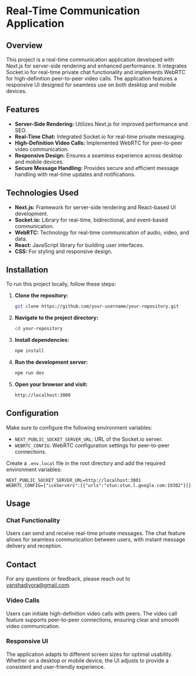 # Real-Time Communication Application

## Overview

This project is a real-time communication application developed with Next.js for server-side rendering and enhanced performance. It integrates Socket.io for real-time private chat functionality and implements WebRTC for high-definition peer-to-peer video calls. The application features a responsive UI designed for seamless use on both desktop and mobile devices. 

## Features

- **Server-Side Rendering:** Utilizes Next.js for improved performance and SEO.
- **Real-Time Chat:** Integrated Socket.io for real-time private messaging.
- **High-Definition Video Calls:** Implemented WebRTC for peer-to-peer video communication.
- **Responsive Design:** Ensures a seamless experience across desktop and mobile devices.
- **Secure Message Handling:** Provides secure and efficient message handling with real-time updates and notifications.

## Technologies Used

- **Next.js:** Framework for server-side rendering and React-based UI development.
- **Socket.io:** Library for real-time, bidirectional, and event-based communication.
- **WebRTC:** Technology for real-time communication of audio, video, and data.
- **React:** JavaScript library for building user interfaces.
- **CSS:** For styling and responsive design.

## Installation

To run this project locally, follow these steps:

1. **Clone the repository:**

    ```bash
    git clone https://github.com/your-username/your-repository.git
    ```

2. **Navigate to the project directory:**

    ```bash
    cd your-repository
    ```

3. **Install dependencies:**

    ```bash
    npm install
    ```

4. **Run the development server:**

    ```bash
    npm run dev
    ```

5. **Open your browser and visit:**

    ```
    http://localhost:3000
    ```

## Configuration

Make sure to configure the following environment variables:

- `NEXT_PUBLIC_SOCKET_SERVER_URL`: URL of the Socket.io server.
- `WEBRTC_CONFIG`: WebRTC configuration settings for peer-to-peer connections.

Create a `.env.local` file in the root directory and add the required environment variables:

```env
NEXT_PUBLIC_SOCKET_SERVER_URL=http://localhost:3001
WEBRTC_CONFIG={"iceServers":[{"urls":"stun:stun.l.google.com:19302"}]}
```

## Usage

### Chat Functionality
Users can send and receive real-time private messages. The chat feature allows for seamless communication between users, with instant message delivery and reception.

## Contact

For any questions or feedback, please reach out to vanshadiyora@gmail.com.


### Video Calls
Users can initiate high-definition video calls with peers. The video call feature supports peer-to-peer connections, ensuring clear and smooth video communication.

### Responsive UI
The application adapts to different screen sizes for optimal usability. Whether on a desktop or mobile device, the UI adjusts to provide a consistent and user-friendly experience.

